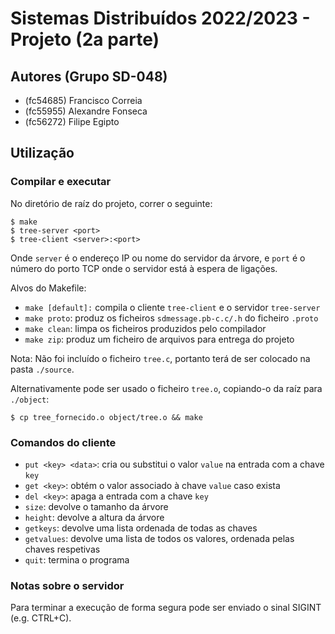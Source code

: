 # Sistemas Distribuídos 2022/2023 - Projeto (2a parte)

## Autores (Grupo SD-048)

- (fc54685) Francisco Correia
- (fc55955) Alexandre Fonseca
- (fc56272) Filipe Egipto

## Utilização

### Compilar e executar

No diretório de raíz do projeto, correr o seguinte:

```shell
$ make
$ tree-server <port>
$ tree-client <server>:<port>
```
Onde `server` é o endereço IP ou nome do servidor da árvore,
e `port` é o número do porto TCP onde o servidor está à espera de ligações.

Alvos do Makefile:

- `make [default]:` compila o cliente `tree-client` e o servidor `tree-server`
- `make proto`: produz os ficheiros `sdmessage.pb-c.c/.h` do ficheiro `.proto`
- `make clean`: limpa os ficheiros produzidos pelo compilador
- `make zip`: produz um ficheiro de arquivos para entrega do projeto

Nota: Não foi incluído o ficheiro `tree.c`, portanto terá de ser colocado na pasta `./source`.

Alternativamente pode ser usado o ficheiro `tree.o`, copiando-o da raíz para `./object`:

```shell
$ cp tree_fornecido.o object/tree.o && make
```

### Comandos do cliente

- `put <key> <data>`: cria ou substitui o valor `value` na entrada com a chave `key`
- `get <key>`: obtém o valor associado à chave `value` caso exista
- `del <key>`: apaga a entrada com a chave `key`
- `size`: devolve o tamanho da árvore
- `height`: devolve a altura da árvore
- `getkeys`: devolve uma lista ordenada de todas as chaves
- `getvalues`: devolve uma lista de todos os valores, ordenada pelas chaves respetivas
- `quit`: termina o programa

### Notas sobre o servidor

Para terminar a execução de forma segura pode ser enviado o sinal SIGINT (e.g. CTRL+C).

